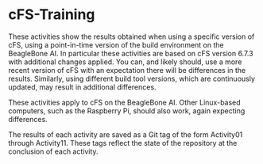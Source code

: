 # cFS-Training

These activities show the results obtained when using a specific version of cFS, using a point-in-time version of the build environment on the BeagleBone AI. In particular these activities are based on cFS version 6.7.3 with additional changes applied. You can, and likely should, use a more recent version of cFS with an expectation there will be differences in the results. Similarly, using different build tool versions, which are continuously updated, may result in additional differences.

These activities apply to cFS on the BeagleBone AI. Other Linux-based computers, such as the Raspberry Pi, should also work, again expecting differences.

The results of each activity are saved as a Git tag of the form Activity01 through Activity11. These tags reflect the state of the repository at the conclusion of each activity.